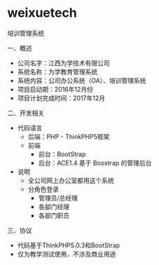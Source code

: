 # weixuetech
培训管理系统

一、概述
+ 公司名字：江西为学技术有限公司
+ 系统名称：为学教育管理系统
+ 系统内容：公司办公系统（OA）、培训管理系统
+ 项目启动期：2016年12月份
+ 项目计划完成时间：2017年12月

二、开发相关
+ 代码语言
    + 后端：PHP - ThinkPHP5框架
    + 前端
        + 前台：BootStrap
        + 后台：ACE1.4 基于 Boostrap 的管理后台
+ 说明
    + 全公司网上办公室都用这个系统
    + 分角色登录
        + 管理员/总经理
        + 各部门经理
        + 各部门职员

三、协议
+ 代码基于ThinkPHP5.0.3和BootStrap
+ 仅为教学测试使用，不涉及商业用途
